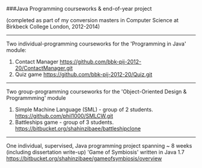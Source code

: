 ###Java Programming courseworks & end-of-year project

(completed as part of my conversion masters in Computer Science at Birkbeck College London, 2012-2014)

---
Two individual-programming courseworks for the 'Programming in Java' module:

1. Contact Manager												https://github.com/bbk-pij-2012-20/ContactManager.git
2. Quiz	game													https://github.com/bbk-pij-2012-20/Quiz.git

---
Two group-programming courseworks for the 'Object-Oriented Design & Programmming' module

1. Simple Machine Language (SML)	- group of 2 students.		https://github.com/phil1000/SMLCW.git
2. Battleships game 				- group of 3 students.		https://bitbucket.org/shahinzibaee/battleshipclone

---
One individual, supervised, Java programming project spanning ~ 8 weeks (including dissertation write-up)
'Game of Symbiosis'	written in Java 1.7							https://bitbucket.org/shahinzibaee/gameofsymbiosis/overview